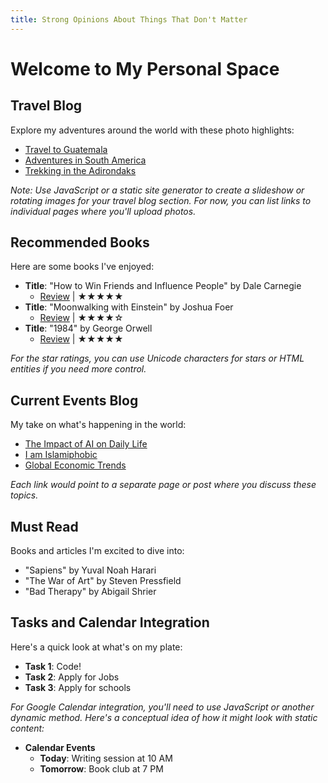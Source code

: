 ```yaml
---
title: Strong Opinions About Things That Don't Matter
---
```


# Welcome to My Personal Space

## Travel Blog

Explore my adventures around the world with these photo highlights:

- [Travel to Guatemala](#)
- [Adventures in South America](#)
- [Trekking in the Adirondaks](#)

*Note: Use JavaScript or a static site generator to create a slideshow or rotating images for your travel blog section. For now, you can list links to individual pages where you'll upload photos.*

## Recommended Books

Here are some books I've enjoyed:

- **Title**: "How to Win Friends and Influence People" by Dale Carnegie  
  - [Review](#) | ★★★★★  
- **Title**: "Moonwalking with Einstein" by Joshua Foer
  - [Review](#) | ★★★★☆  
- **Title**: "1984" by George Orwell  
  - [Review](#) | ★★★★★  

*For the star ratings, you can use Unicode characters for stars or HTML entities if you need more control.*

## Current Events Blog

My take on what's happening in the world:

- [The Impact of AI on Daily Life](#)
- [I am Islamiphobic](#)
- [Global Economic Trends](#)

*Each link would point to a separate page or post where you discuss these topics.*

## Must Read

Books and articles I'm excited to dive into:

- "Sapiens" by Yuval Noah Harari
- "The War of Art" by Steven Pressfield
- "Bad Therapy" by Abigail Shrier

## Tasks and Calendar Integration

Here's a quick look at what's on my plate:

- **Task 1**: Code!
- **Task 2**: Apply for Jobs
- **Task 3**: Apply for schools

*For Google Calendar integration, you'll need to use JavaScript or another dynamic method. Here's a conceptual idea of how it might look with static content:*

- **Calendar Events**  
  - **Today**: Writing session at 10 AM  
  - **Tomorrow**: Book club at 7 PM  


